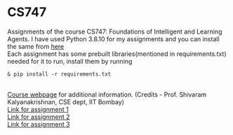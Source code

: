 # CS747
Assignments of the course CS747: Foundations of Intelligent and Learning Agents.
I have used Python 3.8.10 for my assignments and you can install the same from [here](https://www.python.org/downloads/release/python-3810/) \
Each assignment has some prebuilt libraries(mentioned in requirements.txt) needed for it to run, install them by running 
```
& pip install -r requirements.txt

```
\
[Course webpage](https://www.cse.iitb.ac.in/~shivaram/teaching/cs747-a2023/) for additional information. (Credits - Prof. Shivaram Kalyanakrishnan, CSE dept, IIT Bombay)
\
[Link for assignment 1](https://www.cse.iitb.ac.in/~shivaram/teaching/cs747-a2023/pa-1/programming-assignment-1.html)
\
[Link for assignment 2](https://www.cse.iitb.ac.in/~shivaram/teaching/cs747-a2023/pa-2/pa-2.html)
\
[Link for assignment 3](https://www.cse.iitb.ac.in/~shivaram/teaching/cs747-a2023/pa-3/pa-3.html)



